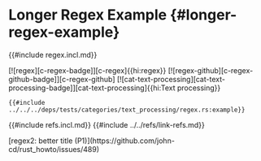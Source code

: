 # Longer Regex Example {#longer-regex-example}

{{#include regex.incl.md}}

[![regex][c-regex-badge]][c-regex]{{hi:regex}} [![regex-github][c-regex-github-badge]][c-regex-github] [![cat-text-processing][cat-text-processing-badge]][cat-text-processing]{{hi:Text processing}}

```rust,editable
{{#include ../../../deps/tests/categories/text_processing/regex.rs:example}}
```

{{#include refs.incl.md}}
{{#include ../../refs/link-refs.md}}

<div class="hidden">
[regex2: better title (P1)](https://github.com/john-cd/rust_howto/issues/489)

</div>
